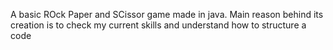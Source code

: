 A basic ROck Paper and SCissor game made in java.
Main reason behind its creation is to check my current skills and understand how to structure a code
